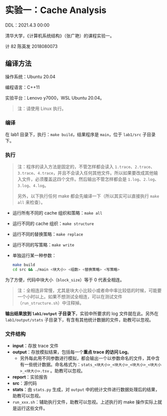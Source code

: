 # 实验一：Cache Analysis

DDL：2021.4.3 00:00

清华大学，《计算机系统结构》（张广艳）的课程实验一。

计 82    陈英发    2018080073

## 编译方法

操作系统：Ubuntu 20.04

编程语言：C++11

实验平台：Lenovo y7000，WSL Ubuntu 20.04。

> 注：请使用 Linux 执行。

### 编译

在 lab1 目录下，执行：`make build`，结果程序是 `main`，位于 `lab1/src` 子目录下。

### 执行

> 注：程序的读入方法是固定的，不管怎样都会读入 `1.trace`、`2.trace`、`3.trace`、`4.trace`，并且不会读入任何其他文件。所以如果要改成其他输入文件，必须覆盖这四个文件。然后输出不管怎样都会是 `1.log`、`2.log`、`3.log`、`4.log`。
>
> 另外，以下执行任何 make 都会先编译一下（所以其实可以直接执行 `make all` 来检查）。

- 运行所有不同的 cache 组织和策略：`make all`

- 运行不同的 cache 组织：`make structure`

- 运行不同的替换策略：`make replace`

- 运行不同的写策略：`make write`

- 单独运行某一种参数：

  ```bash
  make build
  cd src && ./main <块大小> <组数> <替换策略> <写策略>
  ```

为了方便，代码中块大小（`block_size`）等于 0 代表全相连。

> 注：全相连非常慢，尤其是块大小比较小或者命中率比较低的时候，可能要一个小时以上。如果不想测试全相连，可以在测试文件（`run_structure.sh`）中注释掉。

**输出结果放到 `lab1/output` 子目录下**，实验中所要求的 log 文件就在此。另外在 `lab1/output/stats` 子目录下，有含有其他统计数据的文件，助教可以忽视。

### 文件结构

- **input**：存放 trace 文件
- **output**：存放模拟结果，包括每一个**重点 trace 的访问 Log**。
  - 另外每此用不同参数进行模拟，都会输出一个以参数命名的文件，其中含有一些统计数据。命名格式为：`stats_<块大小>_<块大小>_<块大小>_<块大小>_<块大小>.tsv` 。助教可以忽视。
- **report**：实验报告
- **src**：源代码
- **stats**：由 `stats.py` 生成，对 `output` 中的统计文件进行数据处理后的结果，助教可以忽视。
- `run_xxx.sh`：辅助执行文件，助教可以忽视。上述执行的 make 操作实际上就是运行这些文件。

